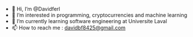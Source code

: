 - 👋 Hi, I’m @Davidferl
- 👀 I’m interested in programming, cryptocurrencies and machine learning
- 🌱 I’m currently learning software engineering at Universite Laval
- 📫 How to reach me : davidbf8425@gmail.com

